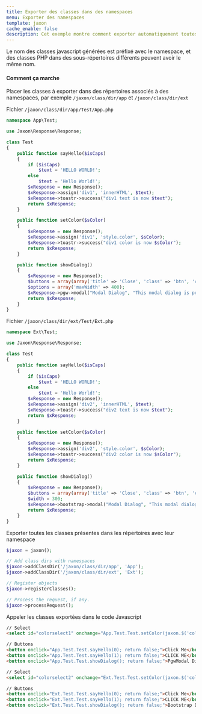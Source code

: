 ```yaml
---
title: Exporter des classes dans des namespaces
menu: Exporter des namespaces
template: jaxon
cache_enable: false
description: Cet exemple montre comment exporter automatiquement toutes les classes présentes dans un ensemble de répertoires avec des namespaces.
---
```


Le nom des classes javascript générées est préfixé avec le namespace, et des classes PHP dans des sous-répertoires différents peuvent avoir le même nom.

#### Comment ça marche

Placer les classes à exporter dans des répertoires associés à des namespaces, par exemple <code>/jaxon/class/dir/app</code> et <code>/jaxon/class/dir/ext</code>

Fichier <code>/jaxon/class/dir/app/Test/App.php</code>
```php
namespace App\Test;

use Jaxon\Response\Response;

class Test
{
    public function sayHello($isCaps)
    {
        if ($isCaps)
            $text = 'HELLO WORLD!';
        else
            $text = 'Hello World!';
        $xResponse = new Response();
        $xResponse->assign('div1', 'innerHTML', $text);
        $xResponse->toastr->success("div1 text is now $text");
        return $xResponse;
    }

    public function setColor($sColor)
    {
        $xResponse = new Response();
        $xResponse->assign('div1', 'style.color', $sColor);
        $xResponse->toastr->success("div1 color is now $sColor");
        return $xResponse;
    }

    public function showDialog()
    {
        $xResponse = new Response();
        $buttons = array(array('title' => 'Close', 'class' => 'btn', 'click' => 'close'));
        $options = array('maxWidth' => 400);
        $xResponse->pgw->modal("Modal Dialog", "This modal dialog is powered by PgwModal!!", $buttons, $options);
        return $xResponse;
    }
}
```

Fichier <code>/jaxon/class/dir/ext/Test/Ext.php</code>
```php
namespace Ext\Test;

use Jaxon\Response\Response;

class Test
{
    public function sayHello($isCaps)
    {
        if ($isCaps)
            $text = 'HELLO WORLD!';
        else
            $text = 'Hello World!';
        $xResponse = new Response();
        $xResponse->assign('div2', 'innerHTML', $text);
        $xResponse->toastr->success("div2 text is now $text");
        return $xResponse;
    }

    public function setColor($sColor)
    {
        $xResponse = new Response();
        $xResponse->assign('div2', 'style.color', $sColor);
        $xResponse->toastr->success("div2 color is now $sColor");
        return $xResponse;
    }

    public function showDialog()
    {
        $xResponse = new Response();
        $buttons = array(array('title' => 'Close', 'class' => 'btn', 'click' => 'close'));
        $width = 300;
        $xResponse->bootstrap->modal("Modal Dialog", "This modal dialog is powered by Twitter Bootstrap!!", $buttons, $width);
        return $xResponse;
    }
}
```

Exporter toutes les classes présentes dans les répertoires avec leur namespace
```php
$jaxon = jaxon();

// Add class dirs with namespaces
$jaxon->addClassDir('/jaxon/class/dir/app', 'App');
$jaxon->addClassDir('/jaxon/class/dir/ext', 'Ext');

// Register objects
$jaxon->registerClasses();

// Process the request, if any.
$jaxon->processRequest();
```

Appeler les classes exportées dans le code Javascript
```html
// Select
<select id="colorselect1" onchange="App.Test.Test.setColor(jaxon.$('colorselect1').value); return false;"></select>

// Buttons
<button onclick="App.Test.Test.sayHello(0); return false;">Click Me</button>
<button onclick="App.Test.Test.sayHello(1); return false;">CLICK ME</button>
<button onclick="App.Test.Test.showDialog(); return false;">PgwModal Dialog</button>

// Select
<select id="colorselect2" onchange="Ext.Test.Test.setColor(jaxon.$('colorselect2').value); return false;"></select>

// Buttons
<button onclick="Ext.Test.Test.sayHello(0); return false;">Click Me</button>
<button onclick="Ext.Test.Test.sayHello(1); return false;">CLICK ME</button>
<button onclick="Ext.Test.Test.showDialog(); return false;">Bootstrap Dialog</button>
```
